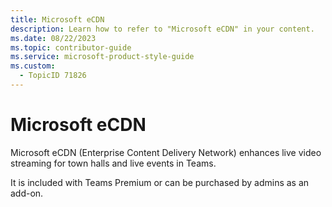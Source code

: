 ```yaml
---
title: Microsoft eCDN
description: Learn how to refer to "Microsoft eCDN" in your content.
ms.date: 08/22/2023
ms.topic: contributor-guide
ms.service: microsoft-product-style-guide
ms.custom:
  - TopicID 71826
---
```



# Microsoft eCDN

Microsoft eCDN (Enterprise Content Delivery Network) enhances live video streaming for town halls and live events in Teams.

It is included with Teams Premium or can be purchased by admins as an add-on.  

